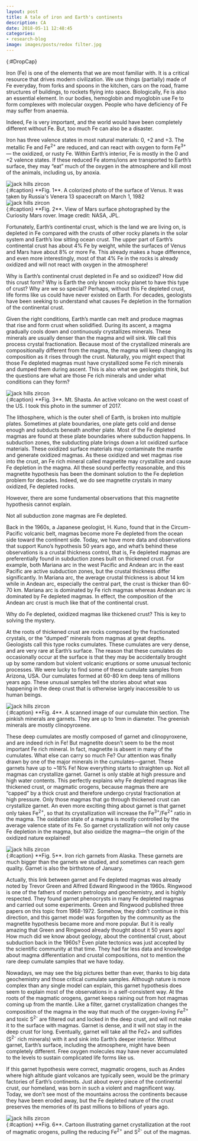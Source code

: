 ```yaml
---
layout: post
title: A tale of iron and Earth's continents
description: CA
date: 2018-05-11 12:48:45
categories:
- research-blog
image: images/posts/redox filter.jpg
---
```


{:#DropCap}
<!-- adding {:#DropCap} above will make first letter of first word CAPITAL and Large -->
Iron (Fe) is one of the elements that we are most familiar with. It is a critical resource that drives modern civilization. We use things (partially) made of Fe everyday, from forks and spoons in the kitchen, cars on the road, frame structures of buildings, to rockets flying into space. Biologically, Fe is also an essential element. In our bodies, hemoglobin and myoglobin use Fe to form complexes with molecular oxygen. People who have deficiency of Fe may suffer from anaemia.

Indeed, Fe is very important, and the world would have been completely different without Fe. But, too much Fe can also be a disaster. 

Iron has three valence states in most natural materials: 0, +2 and +3. The metallic Fe and Fe<sup>2+</sup> are reduced, and can react with oxygen to form Fe<sup>3+</sup> — the oxidized, or rusty Fe. Within Earth’s interior, Fe is mostly in the 0 and +2 valence states. If these reduced Fe atoms/ions are transported to Earth’s surface, they may “eat” much of the oxygen in the atmosphere and kill most of the animals, including us, by anoxia.

<div class="img-parent">
<img src="/images/posts/venus surface.jpg" alt="jack hills zircon" />
</div>
{:#caption}
**Fig. 1**. A colorized photo of the surface of Venus. It was taken by Russia's Venera 13 spacecraft on March 1, 1982

<div class="img-parent">
<img src="/images/posts/mars surface.jpg" alt="jack hills zircon" />
</div>
{:#caption}
**Fig. 2**. View of Mars surface photographed by the Curiosity Mars rover. Image credit: NASA, JPL.

Fortunately, Earth’s continental crust, which is the land we are living on, is depleted in Fe compared with the crusts of other rocky planets in the solar system and Earth’s low sitting ocean crust. The upper part of Earth’s continental crust has about 4% Fe by weight, while the surfaces of Venus and Mars have about 8% or more Fe. This already makes a huge difference, and even more interestingly, most of that 4% Fe in the rocks is already oxidized and will not react with oxygen in the atmosphere!

Why is Earth’s continental crust depleted in Fe and so oxidized? How did this crust form? Why is Earth the only known rocky planet to have this type of crust? Why are we so special? Perhaps, without this Fe depleted crust, life forms like us could have never existed on Earth. For decades, geologists have been seeking to understand what causes Fe depletion in the formation of the continental crust.

Given the right conditions, Earth’s mantle can melt and produce magmas that rise and form crust when solidified. During its ascent, a magma gradually cools down and continuously crystallizes minerals. These minerals are usually denser than the magma and will sink. We call this process crystal fractionation. Because most of the crystallized minerals are compositionally different from the magma, the magma will keep changing its composition as it rises through the crust. Naturally, you might expect that those Fe depleted magmas must have crystallized some Fe rich minerals and dumped them during ascent. This is also what we geologists think, but the questions are what are those Fe rich minerals and under what conditions can they form? 

<div class="img-parent">
<img src="/images/posts/P1100139.jpg" alt="jack hills zircon" />
</div>
{:#caption}
**Fig. 3**. Mt. Shasta. An active volcano on the west coast of the US. I took this photo in the summer of 2017.

The lithosphere, which is the outer shell of Earth, is broken into multiple plates. Sometimes at plate boundaries, one plate gets cold and dense enough and subducts beneath another plate. Most of the Fe depleted magmas are found at these plate boundaries where subduction happens. In subduction zones, the subducting plate brings down a lot oxidized surface materials. These oxidized surface materials may contaminate the mantle and generate oxidized magmas. As these oxidized and wet magmas rise into the crust, an Fe rich mineral called magnetite may crystallize and cause Fe depletion in the magma. All these sound perfectly reasonable, and this magnetite hypothesis has been the dominant solution to the Fe depletion problem for decades. Indeed, we do see magnetite crystals in many oxidized, Fe depleted rocks.

However, there are some fundamental observations that this magnetite hypothesis cannot explain.

Not all subduction zone magmas are Fe depleted.

Back in the 1960s, a Japanese geologist, H. Kuno, found that in the Circum-Pacific volcanic belt, magmas become more Fe depleted from the ocean side toward the continent side. Today, we have more data and observations that support Kuno’s hypothesis 50 years ago, and what’s behind these observations is a crustal thickness control, that is, Fe depleted magmas are preferentially found in subduction zones built on thickened crust. For example, both Mariana arc in the west Pacific and Andean arc in the east Pacific are active subduction zones, but the crustal thickness differ significantly. In Mariana arc, the average crustal thickness is about 14 km while in Andean arc, especially the central part, the crust is thicker than 60-70 km. Mariana arc is dominated by Fe rich magmas whereas Andean arc is dominated by Fe depleted magmas. In effect, the composition of the Andean arc crust is much like that of the continental crust.

Why do Fe depleted, oxidized magmas like thickened crust? This is key to solving the mystery.

At the roots of thickened crust are rocks composed by the fractionated crystals, or the “dumped” minerals from magmas at great depths. Geologists call this type rocks cumulates. These cumulates are very dense, and are very rare at Earth’s surface. The reason that these cumulates do occasionally occur at the surface is that they may be accidentally brought up by some random but violent volcanic eruptions or some unusual tectonic processes. We were lucky to find some of these cumulate samples from Arizona, USA. Our cumulates formed at 60-80 km deep tens of millions years ago. These unusual samples tell the stories about what was happening in the deep crust that is otherwise largely inaccessible to us human beings.

<div class="img-parent">
<img src="/images/posts/SB3-ME14.jpg" alt="jack hills zircon" />
</div>
{:#caption}
**Fig. 4**. A scanned image of our cumulate thin section. The pinkish minerals are garnets. They are up to 1mm in diameter. The greenish minerals are mostly clinopyroxene.

These deep cumulates are mostly composed of garnet and clinopyroxene, and are indeed rich in Fe! But magnetite doesn’t seem to be the most important Fe rich mineral. In fact, magnetite is absent in many of the cumulates. What else can carry so much Fe? Our attention was finally drawn by one of the major minerals in the cumulates—garnet. These garnets have up to ~18% Fe! Now everything starts to straighten up. Not all magmas can crystallize garnet. Garnet is only stable at high pressure and high water contents. This perfectly explains why Fe depleted magmas like thickened crust, or magmatic orogens, because magmas there are “capped” by a thick crust and therefore undergo crystal fractionation at high pressure. Only those magmas that go through thickened crust can crystallize garnet. An even more exciting thing about garnet is that garnet only takes Fe<sup>2+</sup>, so that its crystallization will increase the Fe<sup>3+</sup>/Fe<sup>2+</sup> ratio in the magma. The oxidation state of a magma is mostly controlled by the average valence state of its Fe. So garnet crystallization will not only cause Fe depletion in the magma, but also oxidize the magma—the origin of the oxidized nature explained!

<div class="img-parent">
<img src="/images/posts/DSC03295.jpg" alt="jack hills zircon" />
</div>
{:#caption}
**Fig. 5**. Iron rich garnets from Alaska. These garnets are much bigger than the garnets we studied, and sometimes can reach gem quality. Garnet is also the birthstone of January.

Actually, this link between garnet and Fe depleted magmas was already noted by Trevor Green and Alfred Edward Ringwood in the 1960s. Ringwood is one of the fathers of modern petrology and geochemistry, and is highly respected. They found garnet phenocrysts in many Fe depleted magmas and carried out some experiments. Green and Ringwood published three papers on this topic from 1968-1972. Somehow, they didn’t continue in this direction, and this garnet model was forgotten by the community as the magnetite hypothesis became more and more popular. But it is really amazing that Green and Ringwood already thought about it 50 years ago! How much did we know about geology, about the continental crust, about subduction back in the 1960s? Even plate tectonics was just accepted by the scientific community at that time. They had far less data and knowledge about magma differentiation and crustal compositions, not to mention the rare deep cumulate samples that we have today.

Nowadays, we may see the big pictures better than ever, thanks to big data geochemistry and those critical cumulate samples. Although nature is more complex than any single model can explain, this garnet hypothesis does seem to explain most of the observations in a self-consistent way. At the roots of the magmatic orogens, garnet keeps raining out from hot magmas coming up from the mantle. Like a filter, garnet crystallization changes the composition of the magma in the way that much of the oxygen-loving Fe<sup>2+</sup> and toxic S<sup>2-</sup> are filtered out and locked in the deep crust, and will not make it to the surface with magmas. Garnet is dense, and it will not stay in the deep crust for long. Eventually, garnet will take all the Fe2+ and sulfides (S<sup>2-</sup> rich minerals) with it and sink into Earth’s deeper interior. Without garnet, Earth’s surface, including the atmosphere, might have been completely different. Free oxygen molecules may have never accumulated to the levels to sustain complicated life forms like us.

If this garnet hypothesis were correct, magmatic orogens, such as Andes where high altitude giant volcanos are typically seen, would be the primary factories of Earth’s continents. Just about every piece of the continental crust, our homeland, was born in such a violent and magnificent way. Today, we don’t see most of the mountains across the continents because they have been eroded away, but the Fe depleted nature of the crust preserves the memories of its past millions to billions of years ago. 

<div class="img-parent">
<img src="/images/posts/redox filter.jpg" alt="jack hills zircon" />
</div>
{:#caption}
**Fig. 6**. Cartoon illustrating garnet crystallization at the root of magmatic orogens, pulling the reducing Fe<sup>2+</sup> and S<sup>2-</sup> out of the magmas.
